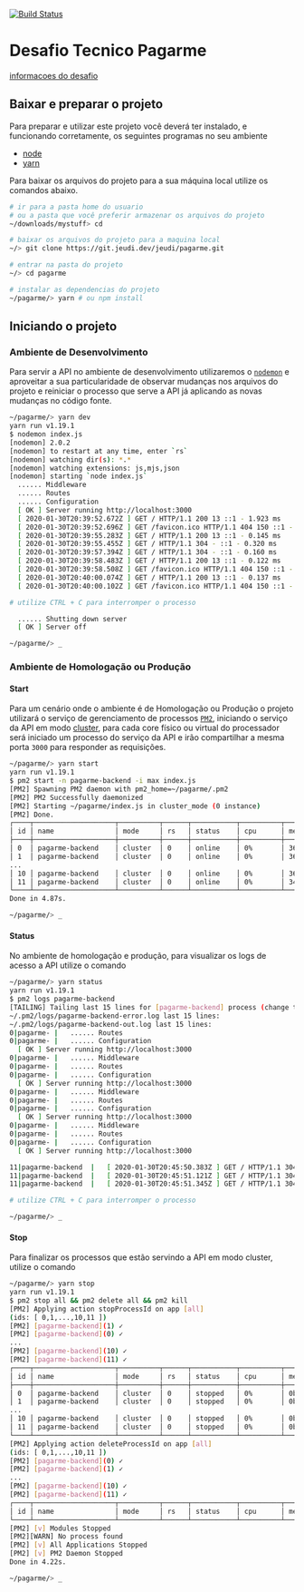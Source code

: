 
[![Build Status](https://drone.jeudi.dev/api/badges/jeudi/pagarme/status.svg)](https://drone.jeudi.dev/jeudi/pagarme)

# Desafio Tecnico Pagarme

[informacoes do desafio](https://github.com/pagarme/vagas/tree/master/desafios/software-engineer-backend)

## Baixar e preparar o projeto

Para preparar e utilizar este projeto você deverá ter instalado, e funcionando corretamente, os seguintes programas no seu ambiente
- [node](https://nodejs.org/en/download/)
- [yarn](https://yarnpkg.com/getting-started/install)

Para baixar os arquivos do projeto para a sua máquina local utilize os comandos abaixo.

```sh
# ir para a pasta home do usuario
# ou a pasta que você preferir armazenar os arquivos do projeto
~/downloads/mystuff> cd

# baixar os arquivos do projeto para a maquina local
~/> git clone https://git.jeudi.dev/jeudi/pagarme.git

# entrar na pasta do projeto
~/> cd pagarme

# instalar as dependencias do projeto
~/pagarme/> yarn # ou npm install
```

## Iniciando o projeto

### Ambiente de Desenvolvimento

Para servir a API no ambiente de desenvolvimento utilizaremos o [`nodemon`](https://nodemon.io/) e aproveitar a sua particularidade de observar mudanças nos arquivos do projeto e reiniciar o processo que serve a API já aplicando as novas mudanças no código fonte.

```sh
~/pagarme/> yarn dev
yarn run v1.19.1
$ nodemon index.js
[nodemon] 2.0.2
[nodemon] to restart at any time, enter `rs`
[nodemon] watching dir(s): *.*
[nodemon] watching extensions: js,mjs,json
[nodemon] starting `node index.js`
  ...... Middleware
  ...... Routes
  ...... Configuration
  [ OK ] Server running http://localhost:3000
  [ 2020-01-30T20:39:52.672Z ] GET / HTTP/1.1 200 13 ::1 - 1.923 ms
  [ 2020-01-30T20:39:52.696Z ] GET /favicon.ico HTTP/1.1 404 150 ::1 - 0.912 ms
  [ 2020-01-30T20:39:55.283Z ] GET / HTTP/1.1 200 13 ::1 - 0.145 ms
  [ 2020-01-30T20:39:55.455Z ] GET / HTTP/1.1 304 - ::1 - 0.320 ms
  [ 2020-01-30T20:39:57.394Z ] GET / HTTP/1.1 304 - ::1 - 0.160 ms
  [ 2020-01-30T20:39:58.483Z ] GET / HTTP/1.1 200 13 ::1 - 0.122 ms
  [ 2020-01-30T20:39:58.508Z ] GET /favicon.ico HTTP/1.1 404 150 ::1 - 0.194 ms
  [ 2020-01-30T20:40:00.074Z ] GET / HTTP/1.1 200 13 ::1 - 0.137 ms
  [ 2020-01-30T20:40:00.102Z ] GET /favicon.ico HTTP/1.1 404 150 ::1 - 0.172 ms

# utilize CTRL + C para interromper o processo

  ...... Shutting down server
  [ OK ] Server off

~/pagarme/> _
```

### Ambiente de Homologação ou Produção

#### Start

Para um cenário onde o ambiente é de Homologação ou Produção o projeto utilizará o serviço de gerenciamento de processos [`PM2`](https://pm2.keymetrics.io/), iniciando o serviço da API em modo [cluster](https://pm2.keymetrics.io/docs/usage/cluster-mode/), para cada core físico ou virtual do processador será iniciado um processo do serviço da API e irão compartilhar a mesma porta `3000` para responder as requisições.

```sh
~/pagarme/> yarn start
yarn run v1.19.1
$ pm2 start -n pagarme-backend -i max index.js
[PM2] Spawning PM2 daemon with pm2_home=~/pagarme/.pm2
[PM2] PM2 Successfully daemonized
[PM2] Starting ~/pagarme/index.js in cluster_mode (0 instance)
[PM2] Done.
┌────┬────────────────────┬──────────┬──────┬───────────┬──────────┬──────────┐
│ id │ name               │ mode     │ rs   │ status    │ cpu      │ memory   │
├────┼────────────────────┼──────────┼──────┼───────────┼──────────┼──────────┤
│ 0  │ pagarme-backend    │ cluster  │ 0    │ online    │ 0%       │ 36.7mb   │
│ 1  │ pagarme-backend    │ cluster  │ 0    │ online    │ 0%       │ 36.5mb   │
...
│ 10 │ pagarme-backend    │ cluster  │ 0    │ online    │ 0%       │ 36.2mb   │
│ 11 │ pagarme-backend    │ cluster  │ 0    │ online    │ 0%       │ 34.3mb   │
└────┴────────────────────┴──────────┴──────┴───────────┴──────────┴──────────┘
Done in 4.87s.

~/pagarme/> _
```

#### Status

No ambiente de homologação e produção, para visualizar os logs de acesso a API utilize o comando

```sh
~/pagarme/> yarn status
yarn run v1.19.1
$ pm2 logs pagarme-backend
[TAILING] Tailing last 15 lines for [pagarme-backend] process (change the value with --lines option)
~/.pm2/logs/pagarme-backend-error.log last 15 lines:
~/.pm2/logs/pagarme-backend-out.log last 15 lines:
0|pagarme- |   ...... Routes
0|pagarme- |   ...... Configuration
  [ OK ] Server running http://localhost:3000
0|pagarme- |   ...... Middleware
0|pagarme- |   ...... Routes
0|pagarme- |   ...... Configuration
  [ OK ] Server running http://localhost:3000
0|pagarme- |   ...... Middleware
0|pagarme- |   ...... Routes
0|pagarme- |   ...... Configuration
  [ OK ] Server running http://localhost:3000
0|pagarme- |   ...... Middleware
0|pagarme- |   ...... Routes
0|pagarme- |   ...... Configuration
  [ OK ] Server running http://localhost:3000

11|pagarme-backend  |   [ 2020-01-30T20:45:50.383Z ] GET / HTTP/1.1 304 - ::1 - 2.004 ms
11|pagarme-backend  |   [ 2020-01-30T20:45:51.121Z ] GET / HTTP/1.1 304 - ::1 - 0.182 ms
11|pagarme-backend  |   [ 2020-01-30T20:45:51.345Z ] GET / HTTP/1.1 304 - ::1 - 0.166 ms

# utilize CTRL + C para interromper o processo

~/pagarme/> _
```

#### Stop

Para finalizar os processos que estão servindo a API em modo cluster, utilize o comando

```sh
~/pagarme/> yarn stop
yarn run v1.19.1
$ pm2 stop all && pm2 delete all && pm2 kill
[PM2] Applying action stopProcessId on app [all]
(ids: [ 0,1,...,10,11 ])
[PM2] [pagarme-backend](1) ✓
[PM2] [pagarme-backend](0) ✓
...
[PM2] [pagarme-backend](10) ✓
[PM2] [pagarme-backend](11) ✓
┌────┬────────────────────┬──────────┬──────┬───────────┬──────────┬──────────┐
│ id │ name               │ mode     │ rs   │ status    │ cpu      │ memory   │
├────┼────────────────────┼──────────┼──────┼───────────┼──────────┼──────────┤
│ 0  │ pagarme-backend    │ cluster  │ 0    │ stopped   │ 0%       │ 0b       │
│ 1  │ pagarme-backend    │ cluster  │ 0    │ stopped   │ 0%       │ 0b       │
...
│ 10 │ pagarme-backend    │ cluster  │ 0    │ stopped   │ 0%       │ 0b       │
│ 11 │ pagarme-backend    │ cluster  │ 0    │ stopped   │ 0%       │ 0b       │
└────┴────────────────────┴──────────┴──────┴───────────┴──────────┴──────────┘
[PM2] Applying action deleteProcessId on app [all]
(ids: [ 0,1,...,10,11 ])
[PM2] [pagarme-backend](0) ✓
[PM2] [pagarme-backend](1) ✓
...
[PM2] [pagarme-backend](10) ✓
[PM2] [pagarme-backend](11) ✓
┌────┬────────────────────┬──────────┬──────┬───────────┬──────────┬──────────┐
│ id │ name               │ mode     │ rs   │ status    │ cpu      │ memory   │
└────┴────────────────────┴──────────┴──────┴───────────┴──────────┴──────────┘
[PM2] [v] Modules Stopped
[PM2][WARN] No process found
[PM2] [v] All Applications Stopped
[PM2] [v] PM2 Daemon Stopped
Done in 4.22s.

~/pagarme/> _
```
